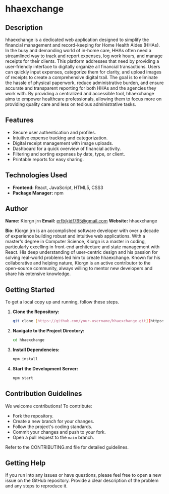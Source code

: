 # hhaexchange

## Description
hhaexchange is a dedicated web application designed to simplify the financial management and record-keeping for Home Health Aides (HHAs). In the busy and demanding world of in-home care, HHAs often need a streamlined way to track and report expenses, log work hours, and manage receipts for their clients. This platform addresses that need by providing a user-friendly interface to digitally organize all financial transactions. Users can quickly input expenses, categorize them for clarity, and upload images of receipts to create a comprehensive digital trail. The goal is to eliminate the hassle of physical paperwork, reduce administrative burden, and ensure accurate and transparent reporting for both HHAs and the agencies they work with. By providing a centralized and accessible tool, hhaexchange aims to empower healthcare professionals, allowing them to focus more on providing quality care and less on tedious administrative tasks.

## Features
-   Secure user authentication and profiles.
-   Intuitive expense tracking and categorization.
-   Digital receipt management with image uploads.
-   Dashboard for a quick overview of financial activity.
-   Filtering and sorting expenses by date, type, or client.
-   Printable reports for easy sharing.

## Technologies Used
-   **Frontend:** React, JavaScript, HTML5, CSS3
-   **Package Manager:** npm

## Author
**Name:** Kiorgn jrn
**Email:** erfbjkjdf765@gmail.com
**Website:** hhaexchange

**Bio:** Kiorgn jrn is an accomplished software developer with over a decade of experience building robust and intuitive web applications. With a master's degree in Computer Science, Kiorgn is a master in coding, particularly excelling in front-end architecture and state management with React. His deep understanding of user-centric design and his passion for solving real-world problems led him to create hhaexchange. Known for his collaborative and helping nature, Kiorgn is an active contributor to the open-source community, always willing to mentor new developers and share his extensive knowledge.

## Getting Started
To get a local copy up and running, follow these steps.

1.  **Clone the Repository:**
    ```bash
    git clone [https://github.com/your-username/hhaexchange.git](https://github.com/your-username/hhaexchange.git)
    ```

2.  **Navigate to the Project Directory:**
    ```bash
    cd hhaexchange
    ```

3.  **Install Dependencies:**
    ```bash
    npm install
    ```

4.  **Start the Development Server:**
    ```bash
    npm start
    ```

## Contribution Guidelines
We welcome contributions! To contribute:

* Fork the repository.
* Create a new branch for your changes.
* Follow the project's coding standards.
* Commit your changes and push to your fork.
* Open a pull request to the `main` branch.

Refer to the CONTRIBUTING.md file for detailed guidelines.

## Getting Help
If you run into any issues or have questions, please feel free to open a new issue on the GitHub repository. Provide a clear description of the problem and any steps to reproduce it.
